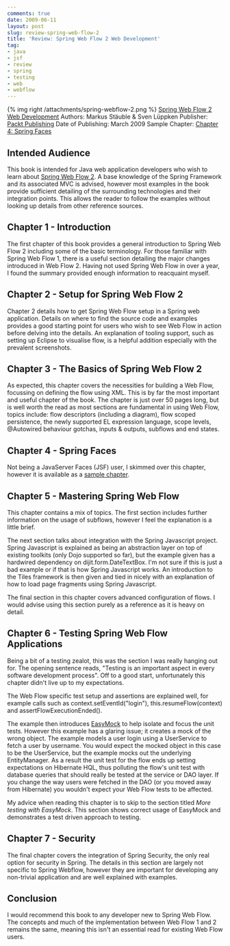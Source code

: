 ```yaml
---
comments: true
date: 2009-06-11
layout: post
slug: review-spring-web-flow-2
title: 'Review: Spring Web Flow 2 Web Development'
tag:
- java
- jsf
- review
- spring
- testing
- web
- webflow
---
```


{% img right /attachments/spring-webflow-2.png %}
[Spring Web Flow 2 Web Development](http://www.packtpub.com/develop-powerful-web-applications-with-spring-web-flow-2/book)
Authors: Markus Stäuble & Sven Lüppken
Publisher: [Packt Publishing](http://www.packtpub.com/)
Date of Publishing: March 2009
Sample Chapter: [Chapter 4: Spring Faces](http://www.packtpub.com/files/spring-web-flow-2-web-development-sample-chapter-4-spring-faces.pdf)

## Intended Audience

This book is intended for Java web application developers who wish to learn about [Spring Web Flow 2](http://www.springsource.org/webflow).  A base knowledge of the Spring Framework and its associated MVC is advised, however most examples in the book provide sufficient detailing of the surrounding technologies and their integration points.  This allows the reader to follow the examples without looking up details from other reference sources.

## Chapter 1 - Introduction

The first chapter of this book provides a general introduction to Spring Web Flow 2 including some of the basic terminology.  For those familiar with Spring Web Flow 1, there is a useful section detailing the major changes introduced in Web Flow 2.  Having not used Spring Web Flow in over a year, I found the summary provided enough information to reacquaint myself.

## Chapter 2 - Setup for Spring Web Flow 2

Chapter 2 details how to get Spring Web Flow setup in a Spring web application.  Details on where to find the source code and examples provides a good starting point for users who wish to see Web Flow in action before delving into the details.  An explanation of tooling support, such as setting up Eclipse to visualise flow, is a helpful addition especially with the prevalent screenshots.

## Chapter 3 - The Basics of Spring Web Flow 2

As expected, this chapter covers the necessities for building a Web Flow, focussing on defining the flow using XML.  This is by far the most important and useful chapter of the book.  The chapter is just over 50 pages long, but is well worth the read as most sections are fundamental in using Web Flow, topics include: flow descriptors (including a diagram), flow scoped persistence, the newly supported EL expression language, scope levels, @Autowired behaviour gotchas, inputs & outputs, subflows and end states.

## Chapter 4 - Spring Faces

Not being a JavaServer Faces (JSF) user, I skimmed over this chapter, however it is available as a [sample chapter](http://www.packtpub.com/files/spring-web-flow-2-web-development-sample-chapter-4-spring-faces.pdf).

## Chapter 5 - Mastering Spring Web Flow

This chapter contains a mix of topics.  The first section includes further information on the usage of subflows, however I feel the explanation is a little brief.

The next section talks about integration with the Spring Javascript project.  Spring Javascript is explained as being an abstraction layer on top of existing toolkits (only Dojo supported so far), but the example given has a hardwired dependency on dijit.form.DateTextBox.  I'm not sure if this is just a bad example or if that is how Spring Javascript works.  An introduction to the Tiles framework is then given and tied in nicely with an explanation of how to load page fragments using Spring Javascript.

The final section in this chapter covers advanced configuration of flows. I would advise using this section purely as a reference as it is heavy on detail.

## Chapter 6 - Testing Spring Web Flow Applications

Being a bit of a testing zealot, this was the section I was really hanging out for.  The opening sentence reads, "Testing is an important aspect in every software development process".  Off to a good start, unfortunately this chapter didn't live up to my expectations.

The Web Flow specific test setup and assertions are explained well, for example calls such as context.setEventId("login"), this.resumeFlow(context) and assertFlowExecutionEnded().

The example then introduces [EasyMock](http://easymock.org/) to help isolate and focus the unit tests.  However this example has a glaring issue; it creates a mock of the wrong object.  The example models a user login using a UserService to fetch a user by username.  You would expect the mocked object in this case to be the UserService, but the example mocks out the underlying EntityManager.  As a result the unit test for the flow ends up setting expectations on Hibernate HQL, thus polluting the flow's unit test with database queries that should really be tested at the service or DAO layer.  If you change the way users were fetched in the DAO (or you moved away from Hibernate) you wouldn't expect your Web Flow tests to be affected.

My advice when reading this chapter is to skip to the section titled _More testing with EasyMock_.  This section shows correct usage of EasyMock and demonstrates a test driven approach to testing.

## Chapter 7 - Security

The final chapter covers the integration of Spring Security, the only real option for security in Spring.  The details in this section are largely not specific to Spring Webflow, however they are important for developing any non-trivial application and are well explained with examples.

## Conclusion

I would recommend this book to any developer new to Spring Web Flow.  The concepts and much of the implementation between Web Flow 1 and 2 remains the same, meaning this isn't an essential read for existing Web Flow users.
